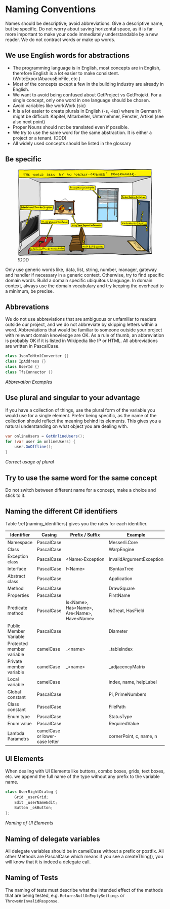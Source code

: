 # Naming Conventions

Names should be descriptive; avoid abbreviations.
Give a descriptive name, but be specific. Do not worry about saving horizontal space, as it is far more important to make your code immediately understandable by a new reader. We do not contract words or make up words.

## We use English words for abstractions

* The programming language is in English, most concepts are in English, therefore English is a lot easier to make consistent. (WriteExportAbacusEinFile, etc.)
* Most of the concepts except a few in the building industry are already in English.
* We want to avoid being confused about GetProject vs GetProjekt. For a single concept, only one word in one language should be chosen.
* Avoid variables like workWork (sic)
* It is a lot easier to create plurals in English (-s, -ies) where in German it might be difficult: Kapitel, Mitarbeiter, Unternehmer, Fenster, Artikel (see also next point)
* Proper Nouns  should not be translated even if possible.
* We try to use the same word for the same abstraction. It is either a project or a tenant. (DDD)
* All widely used concepts should be listed in the glossary

## Be specific

<figure>
    <img src="./images/oop-naming.png" alt="The world seen by an &quot;object-oriented&quot; programmer." />
    <figcaption>!DDD</figcaption>
</figure>

Only use generic words like, data, list, string, number, manager, gateway and handler if necessary in a generic context. Otherwise, try to find specific domain words. Build a domain specific ubiquitous language.
In domain context, always use the domain vocabulary and try keeping the overhead to a minimum, be precise.

## Abbrevations
We do not use abbreviations that are ambiguous or unfamiliar to readers outside our project, and we do not abbreviate by skipping letters within a word. Abbreviations that would be familiar to someone outside your project with relevant domain knowledge are OK. As a rule of thumb, an abbreviation is probably OK if it is listed in Wikipedia like IP or HTML.
All abbreviations are written in PascalCase.

```csharp
class JsonToHtmlConverter {}
class IpAddress {}
class UserId {}
class TfsConnector {}
```
*Abbrevation Examples*

## Use plural and singular to your advantage

If you have a collection of things, use the plural form of the variable you would use for a single element. Prefer being specific, as the name of the collection should reflect the meaning behind its elements. This gives you a natural understanding on what object you are dealing with.

```csharp
var onlineUsers = GetOnlineUsers();
for (var user in onlineUsers) {
    user.GoOffline();
}
```
*Correct usage of plural*

## Try to use the same word for the same concept

Do not switch between different name for a concept, make a choice and stick to it.

## Naming the different C# identifiers

Table \ref{naming_identifiers} gives you the rules for each identifier.

| Identifier                | Casing                                 | Prefix / Suffix                                 | Example                  |
|---------------------------|----------------------------------------|-------------------------------------------------|--------------------------|
| Namespace                 | PascalCase                             |                                                 | Messerli\.Core           |
| Class                     | PascalCase                             |                                                 | WarpEngine               |
| Exception class           | PascalCase                             | \<Name>Exception                                | InvalidArgumentException |
| Interface                 | PascalCase                             | I\<Name>                                        | ISyntaxTree              |
| Abstract class            | PascalCase                             |                                                 | Application              |
| Method                    | PascalCase                             |                                                 | DrawSquare               |
| Properties                | PascalCase                             |                                                 | FirstName                |
| Predicate method          | PascalCase                             | Is\<Name\>, Has\<Name>, Are\<Name>, Have\<Name> | IsGreat, HasField        |
| Public Member Variable    | PascalCase                             |                                                 | Diameter                 |
| Protected member variable | camelCase                              | _\<name>                                        | _tableIndex              |
| Private member variable   | camelCase                              | _\<name>                                        | _adjacencyMatrix         |
| Local variable            | camelCase                              |                                                 | index, name, helpLabel   |
| Global constant           | PascalCase                             |                                                 | Pi, PrimeNumbers         |
| Class constant            | PascalCase                             |                                                 | FilePath                 |
| Enum type                 | PascalCase                             |                                                 | StatusType               |
| Enum value                | PascalCase                             |                                                 | RequiredValue            |
| Lambda Parametrs          | camelCase or lower-case letter         |                                                 | cornerPoint, c, name, n  |


## UI Elements
When dealing with UI Elements like buttons, combo boxes, grids, text boxes, etc. we append the full name of the type without any prefix to the variable name. 

```csharp
class UserRightDialog {
    Grid _userGrid;
    Edit _userNameEdit;
    Button _okButton;
};
```
*Naming of UI Elements*

## Naming of delegate variables

All delegate variables should be in camelCase without a prefix or postfix. All other Methods are PascalCase which means if you see a createThing(), you will know that it is indeed a delegate call.

## Naming of Tests

The naming of tests must describe what the intended effect of the methods that are being tested, e.g. `ReturnsNullOnEmptySettings` or `ThrowsOnInvalidResponse`.